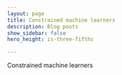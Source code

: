 ```yaml
---
layout: page
title: Constrained machine learners
description: Blog posts
show_sidebar: false
hero_height: is-three-fifths

---
```


Constrained machine learners